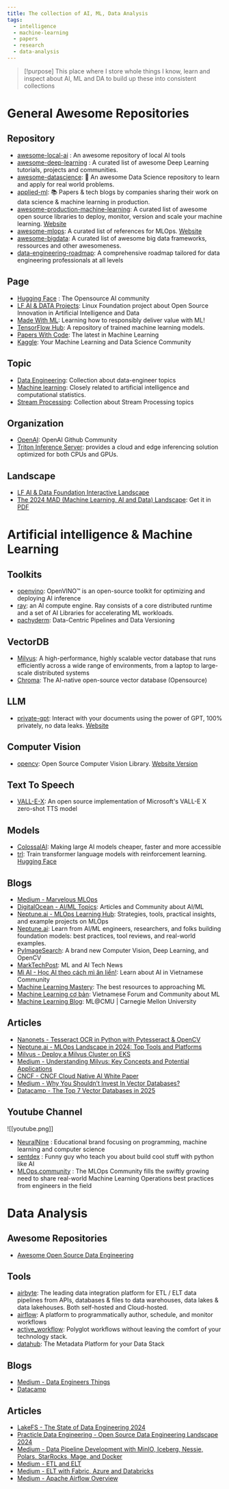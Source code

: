 ```yaml
---
title: The collection of AI, ML, Data Analysis
tags:
  - intelligence
  - machine-learning
  - papers
  - research
  - data-analysis
---
```

>[!purpose]
>This place where I store whole things I know, learn and inspect about AI, ML and DA to build up these into consistent collections
# General Awesome Repositories

## Repository

- [awesome-local-ai](https://github.com/janhq/awesome-local-ai) : An awesome repository of local AI tools
- [awesome-deep-learning](https://github.com/ChristosChristofidis/awesome-deep-learning) : A curated list of awesome Deep Learning tutorials, projects and communities.
- [awesome-datascience](https://github.com/academic/awesome-datascience): 📝 An awesome Data Science repository to learn and apply for real world problems.
- [applied-ml](https://github.com/eugeneyan/applied-ml): 📚 Papers & tech blogs by companies sharing their work on data science & machine learning in production.
- [awesome-production-machine-learning](https://github.com/EthicalML/awesome-production-machine-learning): A curated list of awesome open source libraries to deploy, monitor, version and scale your machine learning. [Website](https://ethicalml.github.io/awesome-production-machine-learning/)
- [awesome-mlops](https://github.com/visenger/awesome-mlops): A curated list of references for MLOps. [Website](https://ml-ops.org/)
- [awesome-bigdata](https://github.com/oxnr/awesome-bigdata): A curated list of awesome big data frameworks, ressources and other awesomeness.
- [data-engineering-roadmap](https://github.com/data-burst/data-engineering-roadmap): A comprehensive roadmap tailored for data engineering professionals at all levels
## Page

- [Hugging Face](https://huggingface.co/) : The Opensource AI community
- [LF AI & DATA Projects](https://lfaidata.foundation/projects/): Linux Foundation project about Open Source Innovation in Artificial Intelligence and Data
- [Made With ML](https://madewithml.com/): Learning how to responsibly deliver value with ML!
- [TensorFlow Hub](https://www.tensorflow.org/hub): A repository of trained machine learning models.
- [Papers With Code](https://paperswithcode.com/): The latest in Machine Learning
- [Kaggle](https://www.kaggle.com/):  Your Machine Learning and Data Science Community
## Topic

- [Data Engineering](https://github.com/topics/data-engineering): Collection about data-engineer topics
- [Machine learning](https://github.com/topics/machine-learning): Closely related to artificial intelligence and computational statistics.
- [Stream Processing](https://github.com/topics/stream-processing): Collection about Stream Processing topics
## Organization

- [OpenAI](https://github.com/openai): OpenAI Github Community
- [Triton Inference Server](https://github.com/triton-inference-server): provides a cloud and edge inferencing solution optimized for both CPUs and GPUs.
## Landscape

- [LF AI & Data Foundation Interactive Landscape](https://landscape.lfai.foundation/)
- [The 2024 MAD (Machine Learning, AI and Data) Landscape](https://mad.firstmark.com/ ): Get it in [PDF](https://mattturck.com/landscape/mad2024.pdf)
# Artificial intelligence & Machine Learning

## Toolkits

- [openvino](https://github.com/openvinotoolkit/openvino): OpenVINO™ is an open-source toolkit for optimizing and deploying AI inference
- [ray](https://github.com/ray-project/ray): an AI compute engine. Ray consists of a core distributed runtime and a set of AI Libraries for accelerating ML workloads.
- [pachyderm](https://github.com/pachyderm/pachyderm): Data-Centric Pipelines and Data Versioning
## VectorDB

- [Milvus](https://milvus.io/docs): A high-performance, highly scalable vector database that runs efficiently across a wide range of environments, from a laptop to large-scale distributed systems
- [Chroma](https://docs.trychroma.com/):  The AI-native open-source vector database (Opensource)
## LLM

- [private-gpt](https://github.com/zylon-ai/private-gpt): Interact with your documents using the power of GPT, 100% privately, no data leaks. [Website](https://privategpt.dev/)

## Computer Vision

-  [opencv](https://github.com/opencv/opencv): Open Source Computer Vision Library. [Website Version](https://opencv.org/)

## Text To Speech

- [VALL-E-X](https://github.com/Plachtaa/VALL-E-X): An open source implementation of Microsoft's VALL-E X zero-shot TTS model

## Models

- [ColossalAI](https://github.com/hpcaitech/ColossalAI): Making large AI models cheaper, faster and more accessible
- [trl](https://github.com/huggingface/trl): Train transformer language models with reinforcement learning. [Hugging Face](https://huggingface.co/docs/trl/index)

## Blogs

- [Medium - Marvelous MLOps](https://medium.com/marvelous-mlops)
- [DigitalOcean - AI/ML Topics](https://www.digitalocean.com/community/tags/ai-ml): Articles and Community about AI/ML
- [Neptune.ai - MLOps Learning Hub](https://neptune.ai/mlops-learn-hub): Strategies, tools, practical insights, and example projects on MLOps
- [Neptune.ai](https://neptune.ai/blog): Learn from AI/ML engineers, researchers, and folks building foundation models: best practices, tool reviews, and real-world examples.
- [PyImageSearch](https://pyimagesearch.com/blog/): A brand new Computer Vision, Deep Learning, and OpenCV
- [MarkTechPost](https://www.marktechpost.com/#): ML and AI Tech News
- [Mì AI - Học AI theo cách mì ăn liền!](https://miai.vn/): Learn about AI in Vietnamese Community
- [Machine Learning Mastery](https://machinelearningmastery.com/): The best resources to approaching ML
- [Machine Learning cơ bản](https://machinelearningcoban.com/): Vietnamese Forum and Community about ML
- [Machine Learning Blog](https://blog.ml.cmu.edu/): ML@CMU | Carnegie Mellon University
## Articles

- [Nanonets - Tesseract OCR in Python with Pytesseract & OpenCV](https://nanonets.com/blog/ocr-with-tesseract/)
- [Neptune.ai - MLOps Landscape in 2024: Top Tools and Platforms](https://neptune.ai/blog/mlops-tools-platforms-landscape)
- [Milvus - Deploy a Milvus Cluster on EKS](https://milvus.io/docs/eks.md)
- [Medium - Understanding Milvus: Key Concepts and Potential Applications](https://medium.com/n11-tech/understanding-milvus-key-concepts-and-potential-applications-1fe4dedd7412)
- [CNCF - CNCF Cloud Native AI White Paper](https://tag-runtime.cncf.io/wgs/cnaiwg/whitepapers/cloudnativeai/)
- [Medium - Why You Shouldn’t Invest In Vector Databases?](https://medium.com/data-engineer-things/why-you-shouldnt-invest-in-vector-databases-c0cd3f59d23c)
- [Datacamp - The Top 7 Vector Databases in 2025](https://www.datacamp.com/blog/the-top-5-vector-databases)
## Youtube Channel

![[youtube.png]]

- [NeuralNine](https://www.youtube.com/c/NeuralNine/featured) : Educational brand focusing on programming, machine learning and computer science
- [sentdex](https://www.youtube.com/c/sentdex/featured) : Funny guy who teach you about build cool stuff with python like AI
- [MLOps.community](https://www.youtube.com/@MLOps/videos) : The MLOps Community fills the swiftly growing need to share real-world Machine Learning Operations best practices from engineers in the field
# Data Analysis

## Awesome Repositories

- [Awesome Open Source Data Engineering](https://github.com/pracdata/awesome-open-source-data-engineering)
## Tools

- [airbyte](https://github.com/airbytehq/airbyte): The leading data integration platform for ETL / ELT data pipelines from APIs, databases & files to data warehouses, data lakes & data lakehouses. Both self-hosted and Cloud-hosted.
- [airflow](https://github.com/apache/airflow): A platform to programmatically author, schedule, and monitor workflows
- [active_workflow](https://github.com/automaticmode/active_workflow): Polyglot workflows without leaving the comfort of your technology stack.
- [datahub](https://github.com/datahub-project/datahub): The Metadata Platform for your Data Stack
## Blogs

- [Medium - Data Engineers Things](https://blog.det.life/)
- [Datacamp](https://www.datacamp.com/blog)
## Articles

- [LakeFS - The State of Data Engineering 2024](https://lakefs.io/blog/the-state-of-data-engineering-2024/)
- [Practicle Data Engineering - Open Source Data Engineering Landscape 2024](https://practicaldataengineering.substack.com/p/open-source-data-engineering-landscape?r=23jwn&utm_campaign=post&utm_medium=web&triedRedirect=true)
- [Medium - Data Pipeline Development with MinIO, Iceberg, Nessie, Polars, StarRocks, Mage, and Docker](https://blog.det.life/data-pipeline-development-with-minio-iceberg-nessie-polars-starrocks-mage-and-docker-1c7b4b52d5f4)
- [Medium - ETL and ELT](https://blog.det.life/etl-and-elt-965ca3bc0175)
- [Medium - ELT with Fabric, Azure and Databricks](https://medium.com/@hugolu87/elt-with-fabric-azure-and-databricks-2b49f148428f)
- [Medium - Apache Airflow Overview](https://medium.com/@vutrinh274/apache-airflow-overview-61c939abe126)